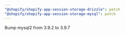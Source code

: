 ```yaml
---
"@shopify/shopify-app-session-storage-drizzle": patch
"@shopify/shopify-app-session-storage-mysql": patch
---
```


Bump mysql2 from 3.9.2 to 3.9.7
